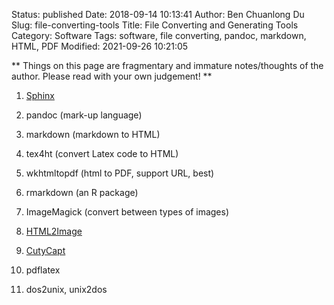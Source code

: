 Status: published
Date: 2018-09-14 10:13:41
Author: Ben Chuanlong Du
Slug: file-converting-tools
Title: File Converting and Generating Tools
Category: Software
Tags: software, file converting, pandoc, markdown, HTML, PDF
Modified: 2021-09-26 10:21:05

**
Things on this page are
fragmentary and immature notes/thoughts of the author.
Please read with your own judgement!
**

1. [Sphinx](https://github.com/sphinx-doc/sphinx)

1. pandoc (mark-up language)

2. markdown (markdown to HTML)

2. tex4ht (convert Latex code to HTML)

2. wkhtmltopdf (html to PDF, support URL, best)

2. rmarkdown (an R package)

3. ImageMagick (convert between types of images)

4. [HTML2Image](http://www.guangmingsoft.net/htmlsnapshot/html2image.htm)

5. [CutyCapt](http://cutycapt.sourceforge.net/)

4. pdflatex

5. dos2unix, unix2dos
